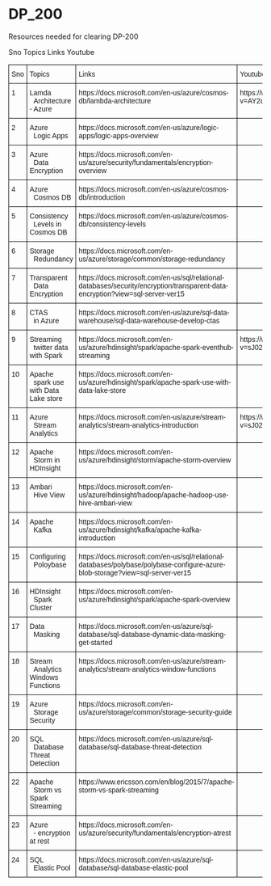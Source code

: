 # DP_200
Resources needed for clearing DP-200

Sno	Topics	Links	Youtube
<style type="text/css">
.tg  {border-collapse:collapse;border-spacing:0;}
.tg td{font-family:Arial, sans-serif;font-size:14px;padding:10px 5px;border-style:solid;border-width:1px;overflow:hidden;word-break:normal;border-color:black;}
.tg th{font-family:Arial, sans-serif;font-size:14px;font-weight:normal;padding:10px 5px;border-style:solid;border-width:1px;overflow:hidden;word-break:normal;border-color:black;}
.tg .tg-0lax{text-align:left;vertical-align:top}
</style>
<table class="tg">
  <tr>
    <th class="tg-0lax">Sno</th>
    <th class="tg-0lax">Topics</th>
    <th class="tg-0lax">Links</th>
    <th class="tg-0lax">Youtube</th>
  </tr>
  <tr>
    <td class="tg-0lax">1</td>
    <td class="tg-0lax">Lamda<br>&nbsp;&nbsp;Architecture - Azure</td>
    <td class="tg-0lax">https://docs.microsoft.com/en-us/azure/cosmos-db/lambda-architecture</td>
    <td class="tg-0lax">https://www.youtube.com/watch?v=AY2ucu4HgeQ</td>
  </tr>
  <tr>
    <td class="tg-0lax">2</td>
    <td class="tg-0lax">Azure<br>&nbsp;&nbsp;Logic Apps</td>
    <td class="tg-0lax">https://docs.microsoft.com/en-us/azure/logic-apps/logic-apps-overview</td>
    <td class="tg-0lax"> </td>
  </tr>
  <tr>
    <td class="tg-0lax">3</td>
    <td class="tg-0lax">Azure<br>&nbsp;&nbsp;Data Encryption</td>
    <td class="tg-0lax">https://docs.microsoft.com/en-us/azure/security/fundamentals/encryption-overview</td>
    <td class="tg-0lax"> </td>
  </tr>
  <tr>
    <td class="tg-0lax">4</td>
    <td class="tg-0lax">Azure<br>&nbsp;&nbsp;Cosmos DB</td>
    <td class="tg-0lax">https://docs.microsoft.com/en-us/azure/cosmos-db/introduction</td>
    <td class="tg-0lax"> </td>
  </tr>
  <tr>
    <td class="tg-0lax">5</td>
    <td class="tg-0lax">Consistency<br>&nbsp;&nbsp;Levels in Cosmos DB</td>
    <td class="tg-0lax">https://docs.microsoft.com/en-us/azure/cosmos-db/consistency-levels</td>
    <td class="tg-0lax"> </td>
  </tr>
  <tr>
    <td class="tg-0lax">6</td>
    <td class="tg-0lax">Storage<br>&nbsp;&nbsp;Redundancy</td>
    <td class="tg-0lax">https://docs.microsoft.com/en-us/azure/storage/common/storage-redundancy</td>
    <td class="tg-0lax"> </td>
  </tr>
  <tr>
    <td class="tg-0lax">7</td>
    <td class="tg-0lax">Transparent<br>&nbsp;&nbsp;Data Encryption</td>
    <td class="tg-0lax">https://docs.microsoft.com/en-us/sql/relational-databases/security/encryption/transparent-data-encryption?view=sql-server-ver15</td>
    <td class="tg-0lax"> </td>
  </tr>
  <tr>
    <td class="tg-0lax">8</td>
    <td class="tg-0lax">CTAS<br>&nbsp;&nbsp;in Azure</td>
    <td class="tg-0lax">https://docs.microsoft.com/en-us/azure/sql-data-warehouse/sql-data-warehouse-develop-ctas</td>
    <td class="tg-0lax"> </td>
  </tr>
  <tr>
    <td class="tg-0lax">9</td>
    <td class="tg-0lax">Streaming<br>&nbsp;&nbsp;twitter data with Spark</td>
    <td class="tg-0lax">https://docs.microsoft.com/en-us/azure/hdinsight/spark/apache-spark-eventhub-streaming</td>
    <td class="tg-0lax">https://www.youtube.com/watch?v=sJ02fNsor3M</td>
  </tr>
  <tr>
    <td class="tg-0lax">10</td>
    <td class="tg-0lax">Apache<br>&nbsp;&nbsp;spark use with Data Lake store</td>
    <td class="tg-0lax">https://docs.microsoft.com/en-us/azure/hdinsight/spark/apache-spark-use-with-data-lake-store</td>
    <td class="tg-0lax"> </td>
  </tr>
  <tr>
    <td class="tg-0lax">11</td>
    <td class="tg-0lax">Azure<br>&nbsp;&nbsp;Stream Analytics</td>
    <td class="tg-0lax">https://docs.microsoft.com/en-us/azure/stream-analytics/stream-analytics-introduction</td>
    <td class="tg-0lax">https://www.youtube.com/watch?v=sJ02fNsor3M</td>
  </tr>
  <tr>
    <td class="tg-0lax">12</td>
    <td class="tg-0lax">Apache<br>&nbsp;&nbsp;Storm in HDInsight</td>
    <td class="tg-0lax">https://docs.microsoft.com/en-us/azure/hdinsight/storm/apache-storm-overview</td>
    <td class="tg-0lax"> </td>
  </tr>
  <tr>
    <td class="tg-0lax">13</td>
    <td class="tg-0lax">Ambari<br>&nbsp;&nbsp;Hive View</td>
    <td class="tg-0lax">https://docs.microsoft.com/en-us/azure/hdinsight/hadoop/apache-hadoop-use-hive-ambari-view</td>
    <td class="tg-0lax"> </td>
  </tr>
  <tr>
    <td class="tg-0lax">14</td>
    <td class="tg-0lax">Apache<br>&nbsp;&nbsp;Kafka</td>
    <td class="tg-0lax">https://docs.microsoft.com/en-us/azure/hdinsight/kafka/apache-kafka-introduction</td>
    <td class="tg-0lax"> </td>
  </tr>
  <tr>
    <td class="tg-0lax">15</td>
    <td class="tg-0lax">Configuring<br>&nbsp;&nbsp;Poloybase</td>
    <td class="tg-0lax">https://docs.microsoft.com/en-us/sql/relational-databases/polybase/polybase-configure-azure-blob-storage?view=sql-server-ver15</td>
    <td class="tg-0lax"> </td>
  </tr>
  <tr>
    <td class="tg-0lax">16</td>
    <td class="tg-0lax">HDInsight<br>&nbsp;&nbsp;Spark Cluster</td>
    <td class="tg-0lax">https://docs.microsoft.com/en-us/azure/hdinsight/spark/apache-spark-overview</td>
    <td class="tg-0lax"> </td>
  </tr>
  <tr>
    <td class="tg-0lax">17</td>
    <td class="tg-0lax">Data<br>&nbsp;&nbsp;Masking</td>
    <td class="tg-0lax">https://docs.microsoft.com/en-us/azure/sql-database/sql-database-dynamic-data-masking-get-started</td>
    <td class="tg-0lax"> </td>
  </tr>
  <tr>
    <td class="tg-0lax">18</td>
    <td class="tg-0lax">Stream<br>&nbsp;&nbsp;Analytics Windows Functions</td>
    <td class="tg-0lax">https://docs.microsoft.com/en-us/azure/stream-analytics/stream-analytics-window-functions</td>
    <td class="tg-0lax"> </td>
  </tr>
  <tr>
    <td class="tg-0lax">19</td>
    <td class="tg-0lax">Azure<br>&nbsp;&nbsp;Storage Security</td>
    <td class="tg-0lax">https://docs.microsoft.com/en-us/azure/storage/common/storage-security-guide</td>
    <td class="tg-0lax"> </td>
  </tr>
  <tr>
    <td class="tg-0lax">20</td>
    <td class="tg-0lax">SQL<br>&nbsp;&nbsp;Database Threat Detection</td>
    <td class="tg-0lax">https://docs.microsoft.com/en-us/azure/sql-database/sql-database-threat-detection</td>
    <td class="tg-0lax"> </td>
  </tr>
  <tr>
    <td class="tg-0lax">22</td>
    <td class="tg-0lax">Apache<br>&nbsp;&nbsp;Storm vs Spark Streaming</td>
    <td class="tg-0lax">https://www.ericsson.com/en/blog/2015/7/apache-storm-vs-spark-streaming</td>
    <td class="tg-0lax"> </td>
  </tr>
  <tr>
    <td class="tg-0lax">23</td>
    <td class="tg-0lax">Azure<br>&nbsp;&nbsp;- encryption at rest</td>
    <td class="tg-0lax">https://docs.microsoft.com/en-us/azure/security/fundamentals/encryption-atrest</td>
    <td class="tg-0lax"> </td>
  </tr>
  <tr>
    <td class="tg-0lax">24</td>
    <td class="tg-0lax">SQL<br>&nbsp;&nbsp;Elastic Pool</td>
    <td class="tg-0lax">https://docs.microsoft.com/en-us/azure/sql-database/sql-database-elastic-pool</td>
    <td class="tg-0lax"> </td>
  </tr>
</table>
